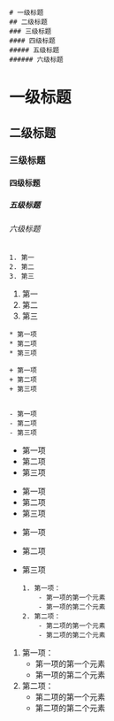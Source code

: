 	# 一级标题 
	## 二级标题
	### 三级标题
	#### 四级标题
	##### 五级标题
	###### 六级标题

# 一级标题 
## 二级标题
### 三级标题
#### 四级标题
##### 五级标题
###### 六级标题

```
1. 第一
2. 第二
3. 第三
```

1. 第一
2. 第二
3. 第三

```
* 第一项
* 第二项
* 第三项

+ 第一项
+ 第二项
+ 第三项


- 第一项
- 第二项
- 第三项
```

* 第一项
* 第二项
* 第三项

+ 第一项
+ 第二项
+ 第三项


- 第一项

- 第二项

- 第三项  

  
  

  ```
  1. 第一项：
      - 第一项的第一个元素
      - 第一项的第二个元素
  2. 第二项：
      - 第二项的第一个元素
      - 第二项的第二个元素
  ```

1. 第一项：
    - 第一项的第一个元素
    - 第一项的第二个元素
2. 第二项：
    - 第二项的第一个元素
    - 第二项的第二个元素